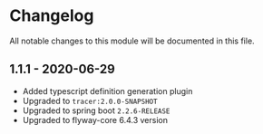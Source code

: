 # Changelog
All notable changes to this module will be documented in this file.

  ## 1.1.1 - 2020-06-29
- Added typescript definition generation plugin
- Upgraded to `tracer:2.0.0-SNAPSHOT`
- Upgraded to spring boot `2.2.6-RELEASE`
- Upgraded to flyway-core 6.4.3 version